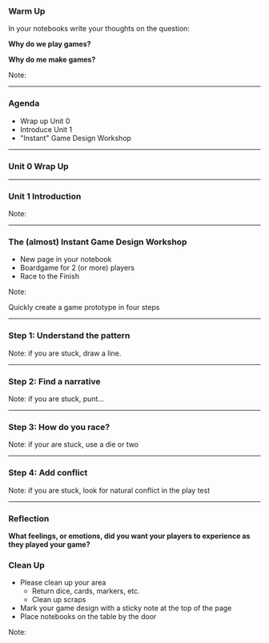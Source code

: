 ### Warm Up

In your notebooks write your thoughts on the question:

**Why do we play games?**

**Why do me make games?**

Note:

---

### Agenda

* Wrap up Unit 0
* Introduce Unit 1
* "Instant" Game Design Workshop

---

### Unit 0 Wrap Up

---

### Unit 1 Introduction

Note:

---

### The (almost) Instant Game Design Workshop

* New page in your notebook
* Boardgame for 2 (or more) players
* Race to the Finish

Note:

Quickly create a game prototype in four steps

---

### Step 1: Understand the pattern

Note: if you are stuck, draw a line.

---

### Step 2: Find a narrative

Note: if you are stuck, punt...

---

### Step 3: How do you race?

Note: if your are stuck, use a die or two

---

### Step 4: Add conflict

Note: if you are stuck, look for natural conflict in the play test

---

### Reflection

**What feelings, or emotions, did you want your players to experience as they played your game?**

### Clean Up

* Please clean up your area
  - Return dice, cards, markers, etc.
  - Clean up scraps
* Mark your game design with a sticky note at the top of the page
* Place notebooks on the table by the door

Note:


